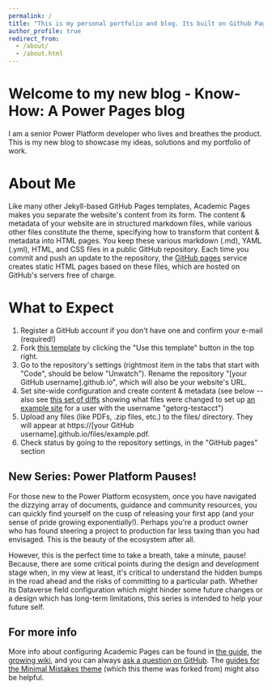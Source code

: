 ```yaml
---
permalink: /
title: "This is my personal portfolio and blog. Its built on Github Pages, using the briliant Academic Pages template."
author_profile: true
redirect_from: 
  - /about/
  - /about.html
---
```


Welcome to my new blog - Know-How: A Power Pages blog
======

I am a senior Power Platform developer who lives and breathes the product. This is my new blog to showcase my ideas, solutions and my portfolio of work.

About Me
======
Like many other Jekyll-based GitHub Pages templates, Academic Pages makes you separate the website's content from its form. The content & metadata of your website are in structured markdown files, while various other files constitute the theme, specifying how to transform that content & metadata into HTML pages. You keep these various markdown (.md), YAML (.yml), HTML, and CSS files in a public GitHub repository. Each time you commit and push an update to the repository, the [GitHub pages](https://pages.github.com/) service creates static HTML pages based on these files, which are hosted on GitHub's servers free of charge.

What to Expect
======
1. Register a GitHub account if you don't have one and confirm your e-mail (required!)
1. Fork [this template](https://github.com/academicpages/academicpages.github.io) by clicking the "Use this template" button in the top right. 
1. Go to the repository's settings (rightmost item in the tabs that start with "Code", should be below "Unwatch"). Rename the repository "[your GitHub username].github.io", which will also be your website's URL.
1. Set site-wide configuration and create content & metadata (see below -- also see [this set of diffs](http://archive.is/3TPas) showing what files were changed to set up [an example site](https://getorg-testacct.github.io) for a user with the username "getorg-testacct")
1. Upload any files (like PDFs, .zip files, etc.) to the files/ directory. They will appear at https://[your GitHub username].github.io/files/example.pdf.  
1. Check status by going to the repository settings, in the "GitHub pages" section

New Series: Power Platform Pauses!
------

For those new to the Power Platform ecosystem, once you have navigated the dizzying array of documents, guidance and community resources, you can quickly find yourself on the cusp of releasing your first app (and your sense of pride growing exponentially!). Perhaps you're a product owner who has found steering a project to production far less taxing than you had envisaged. This is the beauty of the ecosystem after all. 

However, this is the perfect time to take a breath, take a minute, pause! Because, there are some critical points during the design and development stage when, in my view at least, it's critical to understand the hidden bumps in the road ahead and the risks of committing to a particular path. Whether its Dataverse field configuration which might hinder some future changes or a design which has long-term limitations, this series is intended to help your future self.

For more info
------
More info about configuring Academic Pages can be found in [the guide](https://academicpages.github.io/markdown/), the [growing wiki](https://github.com/academicpages/academicpages.github.io/wiki), and you can always [ask a question on GitHub](https://github.com/academicpages/academicpages.github.io/discussions). The [guides for the Minimal Mistakes theme](https://mmistakes.github.io/minimal-mistakes/docs/configuration/) (which this theme was forked from) might also be helpful.
